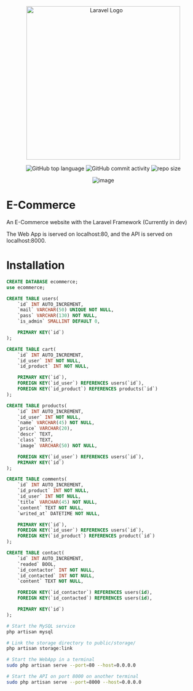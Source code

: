 <div align="center">
  
<a href="https://laravel.com" target="_blank"><img src="https://raw.githubusercontent.com/laravel/art/master/logo-lockup/5%20SVG/2%20CMYK/1%20Full%20Color/laravel-logolockup-cmyk-red.svg" width="400" alt="Laravel Logo"></a>
  
    
![GitHub top language](https://img.shields.io/github/languages/top/NullBrunk/E-Commerce?style=for-the-badge)
![GitHub commit activity](https://img.shields.io/github/commit-activity/m/NullBrunk/E-Commerce?style=for-the-badge)
![repo size](https://img.shields.io/github/repo-size/NullBrunk/E-Commerce?style=for-the-badge)

![image](https://user-images.githubusercontent.com/125673909/236008769-2e900822-be7e-4c74-a87e-bfcc22bd69ec.png)


</div> 

# E-Commerce
An E-Commerce website with the Laravel Framework (Currently in dev)

The Web App is iserved on localhost:80, and the API is served on localhost:8000.


# Installation

```sql
CREATE DATABASE ecommerce;
use ecommerce;

CREATE TABLE users(
    `id` INT AUTO_INCREMENT,
    `mail` VARCHAR(50) UNIQUE NOT NULL,
    `pass` VARCHAR(130) NOT NULL,
    `is_admin` SMALLINT DEFAULT 0,

    PRIMARY KEY(`id`)   
);

CREATE TABLE cart(
    `id` INT AUTO_INCREMENT,
    `id_user` INT NOT NULL,
    `id_product` INT NOT NULL,

    PRIMARY KEY(`id`),
    FOREIGN KEY(`id_user`) REFERENCES users(`id`),
    FOREIGN KEY(`id_product`) REFERENCES products(`id`)
);

CREATE TABLE products(
    `id` INT AUTO_INCREMENT,
    `id_user` INT NOT NULL,
    `name` VARCHAR(45) NOT NULL,
    `price` VARCHAR(20),
    `descr` TEXT,
    `class` TEXT,
    `image` VARCHAR(50) NOT NULL,

    FOREIGN KEY(`id_user`) REFERENCES users(`id`),
    PRIMARY KEY(`id`)
);

CREATE TABLE comments(
    `id` INT AUTO_INCREMENT,
    `id_product` INT NOT NULL, 
    `id_user` INT NOT NULL,
    `title` VARCHAR(45) NOT NULL,
    `content` TEXT NOT NULL,
    `writed_at` DATETIME NOT NULL,

    PRIMARY KEY(`id`),
    FOREIGN KEY(`id_user`) REFERENCES users(`id`),
    FOREIGN KEY(`id_product`) REFERENCES product(`id`)
);

CREATE TABLE contact(
    `id` INT AUTO_INCREMENT,
    `readed` BOOL,
    `id_contactor` INT NOT NULL,
    `id_contacted` INT NOT NULL,
    `content` TEXT NOT NULL,

    FOREIGN KEY(`id_contactor`) REFERENCES users(id),
    FOREIGN KEY(`id_contacted`) REFERENCES users(id),

    PRIMARY KEY(`id`)
);

```

```bash
# Start the MySQL service
php artisan mysql

# Link the storage directory to public/storage/
php artisan storage:link

# Start the WebApp in a terminal
sudo php artisan serve --port=80 --host=0.0.0.0

# Start the API on port 8000 on another terminal
sudo php artisan serve --port=8000 --host=0.0.0.0
```


